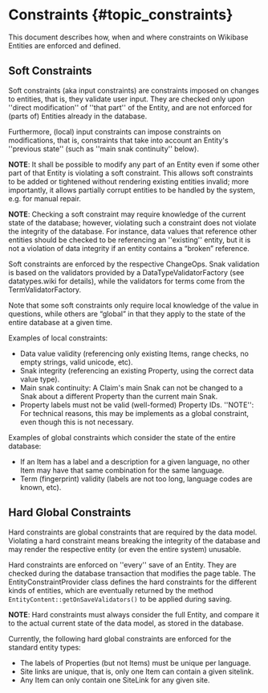# Constraints {#topic_constraints}

This document describes how, when and where constraints on Wikibase
Entities are enforced and defined.

## Soft Constraints

Soft constraints (aka input constraints) are constraints imposed on changes to entities, that is, they validate user input. They are checked only upon ''direct modification'' of ''that part'' of the Entity, and are not enforced for (parts of) Entities already in the database.

Furthermore, (local) input constraints can impose constraints on modifications, that is, constraints that take into account an Entity's ''previous state'' (such as ''main snak continuity'' below).

**NOTE**: It shall be possible to modify any part of an Entity even if some other part of that Entity is violating a soft constraint. This allows soft constraints to be added or tightened without rendering existing entities invalid; more importantly, it allows partially corrupt entities to be handled by the system, e.g. for manual repair.

**NOTE**: Checking a soft constraint may require knowledge of the current state of the database; however, violating such a constraint does not violate the integrity of the database. For instance, data values that reference other entities should be checked to be referencing an ''existing'' entity, but it is not a violation of data integrity if an entity contains a “broken” reference.

Soft constraints are enforced by the respective ChangeOps. Snak validation is based on the validators provided by a DataTypeValidatorFactory (see datatypes.wiki for details), while the validators for terms come from the TermValidatorFactory.

Note that some soft constraints only require local knowledge of the value in questions, while others are “global” in that they apply to the state of the entire database at a given time.

Examples of local constraints:

* Data value validity (referencing only existing Items, range checks, no empty strings, valid unicode, etc).
* Snak integrity (referencing an existing Property, using the correct data value type).
* Main snak continuity: A Claim's main Snak can not be changed to a Snak about a different Property than the current main Snak.
* Property labels must not be valid (well-formed) Property IDs. ''NOTE'': For technical reasons, this may be implements as a global constraint, even though this is not necessary.

Examples of global constraints which consider the state of the entire database:

* If an Item has a label and a description for a given language, no other Item may have that same combination for the same language.
* Term (fingerprint) validity (labels are not too long, language codes are known, etc).

## Hard Global Constraints

Hard constraints are global constraints that are required by the data model. Violating a hard constraint means breaking the integrity of the database and may render the respective entity (or even the entire system) unusable.

Hard constraints are enforced on ''every'' save of an Entity. They are checked during the database transaction that modifies the page table. The EntityConstraintProvider class defines the hard constraints for the different kinds of entities, which are eventually returned by the method <code>EntityContent::getOnSaveValidators()</code> to be applied during saving.

**NOTE**: Hard constraints must always consider the full Entity, and compare it to the actual current state of the data model, as stored in the database.

Currently, the following hard global constraints are enforced for the standard entity types:

* The labels of Properties (but not Items) must be unique per language.
* Site links are unique, that is, only one Item can contain a given sitelink.
* Any Item can only contain one SiteLink for any given site.
